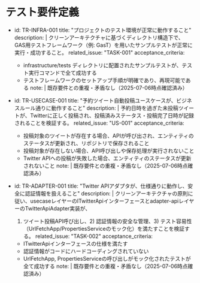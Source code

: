 # テスト要件定義

- id: TR-INFRA-001
  title: "プロジェクトのテスト環境が正常に動作すること"
  description: |
    クリーンアーキテクチャに基づくディレクトリ構造下で、GAS用テストフレームワーク（例: GasT）を用いたサンプルテストが正常に実行・成功すること。
  related_issue: "TASK-001"
  acceptance_criteria:
    - infrastructure/tests ディレクトリに配置されたサンプルテストが、テスト実行コマンドで全て成功する
    - テストフレームワークのセットアップ手順が明確であり、再現可能である
  note: |
    既存要件との重複・矛盾なし（2025-07-06時点確認済み）

- id: TR-USECASE-001
  title: "予約ツイート自動投稿ユースケースが、ビジネスルール通りに動作すること"
  description: |
    予約日時を過ぎた未投稿ツイートが、Twitterに正しく投稿され、投稿済みステータス・投稿完了日時が記録されることを検証する。
  related_issue: "US-001"
  acceptance_criteria:
    - 投稿対象のツイートが存在する場合、APIが呼び出され、エンティティのステータスが更新され、リポジトリで保存されること
    - 投稿対象が存在しない場合、API呼び出しや保存処理が実行されないこと
    - Twitter APIへの投稿が失敗した場合、エンティティのステータスが更新されないこと
  note: |
    既存要件との重複・矛盾なし（2025-07-06時点確認済み）

- id: TR-ADAPTER-001
  title: "Twitter APIアダプタが、仕様通りに動作し、安全に認証情報を扱えること"
  description: |
    クリーンアーキテクチャの原則に従い、usecaseレイヤーのITwitterApiインターフェースとadapter-apiレイヤーのTwitterApiAdapter実装が、
    1) ツイート投稿API呼び出し、2) 認証情報の安全な管理、3) テスト容易性（UrlFetchApp/PropertiesServiceのモック化）を満たすことを検証する。
  related_issue: "TASK-002"
  acceptance_criteria:
    - ITwitterApiインターフェースの仕様を満たす
    - 認証情報がコードにハードコーディングされていない
    - UrlFetchApp, PropertiesServiceの呼び出しがモック化されたテストが全て成功する
  note: |
    既存要件との重複・矛盾なし（2025-07-06時点確認済み）
